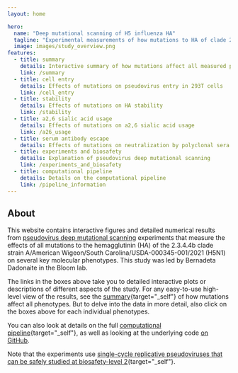 ```yaml
---
layout: home

hero:
  name: "Deep mutational scanning of H5 influenza HA"
  tagline: "Experimental measurements of how mutations to HA of clade 2.3.4.4b strain A/American Wigeon/South Carolina/USDA-000345-001/2021 (H5N1) affect molecular phenotypes relevant to pandemic risk."
  image: images/study_overview.png
features:
  - title: summary
    details: Interactive summary of how mutations affect all measured phenotypes
    link: /summary
  - title: cell entry
    details: Effects of mutations on pseudovirus entry in 293T cells
    link: /cell_entry
  - title: stability
    details: Effects of mutations on HA stability
    link: /stability
  - title: a2,6 sialic acid usage
    details: Effects of mutations on a2,6 sialic acid usage
    link: /a26_usage
  - title: serum antibody escape
    details: Effects of mutations on neutralization by polyclonal sera
  - title: experiments and biosafety
    details: Explanation of pseudovirus deep mutational scanning
    link: /experiments_and_biosafety
  - title: computational pipeline
    details: Details on the computational pipeline
    link: /pipeline_information
---
```


## About
This website contains interactive figures and detailed numerical results from [pseudovirus deep mutational scanning](https://doi.org/10.1016/j.cell.2023.02.001) experiments that measure the effects of all mutations to the hemagglutinin (HA) of the 2.3.4.4b clade strain A/American Wigeon/South Carolina/USDA-000345-001/2021 (H5N1) on several key molecular phenotypes.
This study was led by Bernadeta Dadonaite in the Bloom lab.

The links in the boxes above take you to detailed interactive plots or descriptions of different aspects of the study.
For any easy-to-use high-level view of the results, see the [summary](summary){target="_self"} of how mutations affect all phenotypes.
But to delve into the data in more detail, also click on the boxes above for each individual phenotypes.

You can also look at details on the full [computational pipeline](pipeline_information){target="_self"}, as well as looking at the underlying code [on GitHub](https://github.com/dms-vep/Flu_H5_American-Wigeon_South-Carolina_2021-H5N1_DMS).

Note that the experiments use [single-cycle replicative pseudoviruses that can be safely studied at biosafety-level 2](experiments_and_biosafety){target="_self"}.
